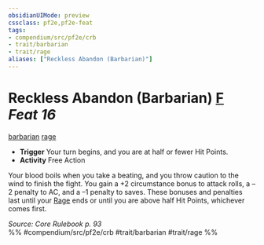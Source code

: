 ```yaml
---
obsidianUIMode: preview
cssclass: pf2e,pf2e-feat
tags:
- compendium/src/pf2e/crb
- trait/barbarian
- trait/rage
aliases: ["Reckless Abandon (Barbarian)"]
---
```

# Reckless Abandon (Barbarian)  [F](chapter-9-playing-the-game.md#Actions "Free Action") *Feat 16*  
[barbarian](Reference/Rules/Traits/barbarian.md "Barbarian Class Trait")  [rage](Reference/Rules/Traits/rage.md "Rage Combat Trait")  

- **Trigger** Your turn begins, and you are at half or fewer Hit Points.
- **Activity** Free Action

Your blood boils when you take a beating, and you throw caution to the wind to finish the fight. You gain a +2 circumstance bonus to attack rolls, a –2 penalty to AC, and a –1 penalty to saves. These bonuses and penalties last until your [Rage](Reference/Rules/Actions/rage.md) ends or until you are above half Hit Points, whichever comes first.

*Source: Core Rulebook p. 93*  
%% #compendium/src/pf2e/crb #trait/barbarian #trait/rage %%